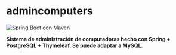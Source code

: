 # admincomputers

![Spring Boot con Maven](https://upload.wikimedia.org/wikipedia/commons/thumb/4/44/Spring_Framework_Logo_2018.svg/1280px-Spring_Framework_Logo_2018.svg.png)


**Sistema de administración de computadoras hecho con Spring + PostgreSQL + Thymeleaf. Se puede adaptar a MySQL.**
